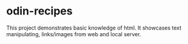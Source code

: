 # odin-recipes

This project demonstrates basic knowledge of html.
It showcases text manipulating, links/images from web and local server.